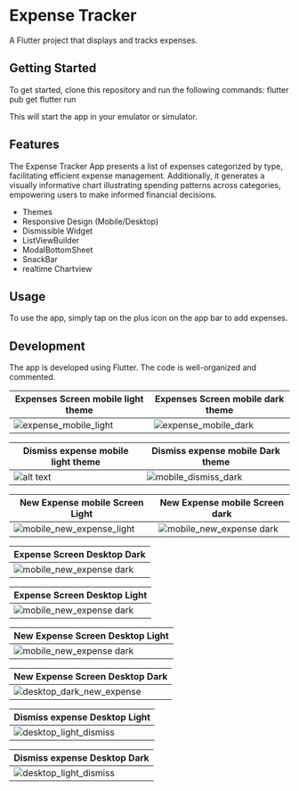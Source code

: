 # Expense Tracker

A Flutter project that displays and tracks expenses.

## Getting Started

To get started, clone this repository and run the following commands:
flutter pub get
flutter run

This will start the app in your emulator or simulator.

## Features

The Expense Tracker App presents a list of expenses categorized by type, facilitating efficient expense management. Additionally, it generates a visually informative chart illustrating spending patterns across categories, empowering users to make informed financial decisions.

- Themes
- Responsive Design (Mobile/Desktop)
- Dismissible Widget
- ListViewBuilder
- ModalBottomSheet
- SnackBar
- realtime Chartview

## Usage

To use the app, simply tap on the plus icon on the app bar to add expenses.

## Development

The app is developed using Flutter. The code is well-organized and commented.

| Expenses Screen mobile light theme                | Expenses Screen mobile dark theme               |
| ------------------------------------------------- | ----------------------------------------------- |
| ![expense_mobile_light](expense_mobile_light.png) | ![expense_mobile_dark](expense_mobile_dark.png) |

| Dismiss expense mobile light theme    | Dismiss expense mobile Dark theme               |
| ------------------------------------- | ----------------------------------------------- |
| ![alt text](mobile_dismiss_light.png) | ![mobile_dismiss_dark](mobile_dismiss_dark.png) |

| New Expense mobile Screen Light                           | New Expense mobile Screen dark                     |
| --------------------------------------------------------- | -------------------------------------------------- |
| ![mobile_new_expense_light](mobile_new_expense_light.png) | ![mobile_new_expense dark](mobile_new_expense.png) |

| Expense Screen Desktop Dark                          |
| ---------------------------------------------------- |
| ![mobile_new_expense dark](expense_desktop_dark.png) |

| Expense Screen Desktop Light                          |
| ----------------------------------------------------- |
| ![mobile_new_expense dark](expense_desktop_light.png) |

| New Expense Screen Desktop Light                          |
| --------------------------------------------------------- |
| ![mobile_new_expense dark](desktop_light_new_expense.png) |

| New Expense Screen Desktop Dark                           |
| --------------------------------------------------------- |
| ![desktop_dark_new_expense](desktop_dark_new_expense.png) |

| Dismiss expense Desktop Light                       |
| --------------------------------------------------- |
| ![desktop_light_dismiss](desktop_light_dismiss.png) |

| Dismiss expense Desktop Dark                       |
| -------------------------------------------------- |
| ![desktop_light_dismiss](desktop_dark_dismiss.png) |
